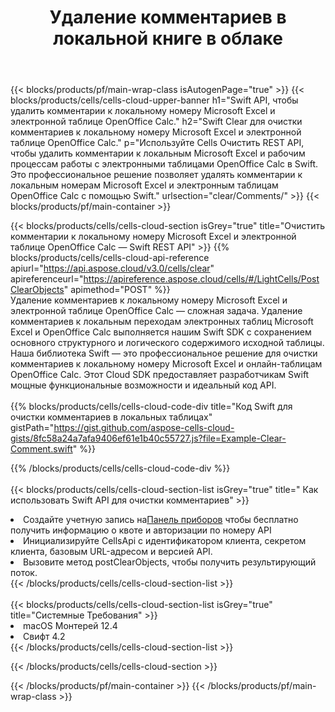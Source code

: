 ﻿---
title:  Удаление комментариев в локальной книге в облаке
description:  Облачные API и SDK для очистки комментариев к номерам Microsoft, Excel и OpenOffice Calc. Очистите комментарии к локальным таблицам с помощью облака Cells API. SDK поддерживает различные языки разработки. К ним относятся Android, C#, Go, Java, NodeJS, Perl, PHP, Python, Ruby и Swift.
url: /ru/swift/clear/comments/
---
{{< blocks/products/pf/main-wrap-class isAutogenPage="true" >}}
{{< blocks/products/cells/cells-cloud-upper-banner h1="Swift API, чтобы удалить комментарии к локальному номеру Microsoft Excel и электронной таблице OpenOffice Calc." h2="Swift Clear для очистки комментариев к локальному номеру Microsoft Excel и электронной таблице OpenOffice Calc." p="Используйте Cells Очистить REST API, чтобы удалить комментарии к локальным Microsoft Excel и рабочим процессам работы с электронными таблицами OpenOffice Calc в Swift. Это профессиональное решение позволяет удалять комментарии к локальным номерам Microsoft Excel и электронным таблицам OpenOffice Calc с помощью Swift." urlsection="clear/Comments/" >}}
{{< blocks/products/pf/main-container >}}

{{< blocks/products/cells/cells-cloud-section isGrey="true" title="Очистить комментарии к локальному номеру Microsoft Excel и электронной таблице OpenOffice Calc — Swift REST API" >}}
{{% blocks/products/cells/cells-cloud-api-reference apiurl="https://api.aspose.cloud/v3.0/cells/clear" apireferenceurl="https://apireference.aspose.cloud/cells/#/LightCells/PostClearObjects" apimethod="POST" %}}
<br/>
Удаление комментариев к локальному номеру Microsoft Excel и электронной таблице OpenOffice Calc — сложная задача. Удаление комментариев к локальным переходам электронных таблиц Microsoft Excel и OpenOffice Calc выполняется нашим Swift SDK с сохранением основного структурного и логического содержимого исходной таблицы. Наша библиотека Swift — это профессиональное решение для очистки комментариев к локальному номеру Microsoft Excel и онлайн-таблицам OpenOffice Calc. Этот Cloud SDK предоставляет разработчикам Swift мощные функциональные возможности и идеальный код API.
<br/>
<br/>
{{% blocks/products/cells/cells-cloud-code-div title="Код Swift для очистки комментариев в локальных таблицах" gistPath="https://gist.github.com/aspose-cells-cloud-gists/8fc58a24a7afa9406ef61e1b40c55727.js?file=Example-Clear-Comment.swift" %}}
  
{{% /blocks/products/cells/cells-cloud-code-div %}}
<br/>
<br/>
{{< blocks/products/cells/cells-cloud-section-list isGrey="true" title=" Как использовать Swift API для очистки комментариев" >}}
<li> Создайте учетную запись на<a href="https://dashboard.aspose.cloud/">Панель приборов</a> чтобы бесплатно получить информацию о квоте и авторизации по номеру API</li>
<li>Инициализируйте CellsApi с идентификатором клиента, секретом клиента, базовым URL-адресом и версией API.</li>
<li>Вызовите метод postClearObjects, чтобы получить результирующий поток.</li>
{{< /blocks/products/cells/cells-cloud-section-list >}}
<br/>
<br/>
{{< blocks/products/cells/cells-cloud-section-list isGrey="true" title="Системные Требования" >}}
<li>macOS Монтерей 12.4</li>
<li>Свифт 4.2</li>
{{< /blocks/products/cells/cells-cloud-section-list >}}

{{< /blocks/products/cells/cells-cloud-section >}}

{{< /blocks/products/pf/main-container >}}
{{< /blocks/products/pf/main-wrap-class >}}
